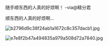 
随手顺东西的人真的好烦啊！ -via@精分君

顺东西的人真的好烦啊...

![b2796d9c38f24ab1a1672c8c357dacb1.jpg](https://wxlzmt.github.io/cdn1/ext/qw/groups/30072/b2796d9c38f24ab1a1672c8c357dacb1.jpg)

![e7e8f2b47a494835a979a508d72a7840.jpg](https://wxlzmt.github.io/cdn1/ext/qw/groups/30072/e7e8f2b47a494835a979a508d72a7840.jpg)

